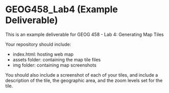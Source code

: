 # GEOG458_Lab4 (Example Deliverable)

This is an example deliverable for GEOG 458 - Lab 4: Generating Map Tiles

Your repository should include: 

- index.html: hosting web map
- assets folder: containing the map tile files
- img folder: containing map screenshots

You should also include a screenshot of each of your tiles, and include a description of the tile, the geographic area, and the zoom levels set for the tile. 

